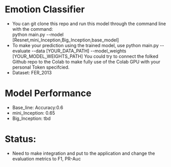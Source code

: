 # Emotion Classifier
* You can git clone this repo and run this model through the command line with the command:<br />
python main.py --model [Resnet,mini_Inception,Big_Inception,base_model] <br>
* To make your prediction using the trained model, use python main.py --evaluate --data [YOUR_DATA_PATH] --model_weights [YOUR_MODEL_WEIGHTS_PATH] 
You could try to connect the folked Github repo to the Colab to make fully use of the Colab GPU with your personal Token specifcied.
* Dataset: FER_2013

# Model Performance
* Base_line: Accuracy:0.6 <br>
* mini_Inception: 0.65 <br>
* Big_Inception: tbd <br>
# Status:
* Need to make integration and put to the application and change the evaluation metrics to F1, PR-Auc

    

